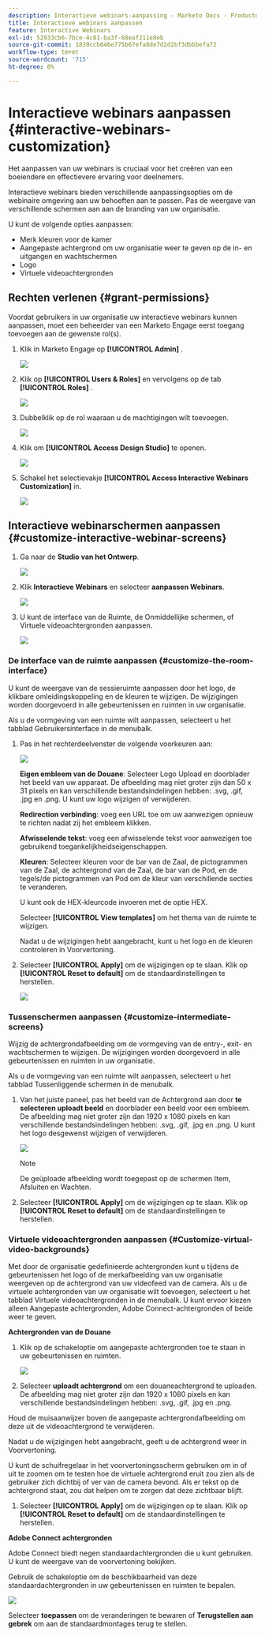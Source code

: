 ```yaml
---
description: Interactieve webinars-aanpassing - Marketo Docs - Productdocumentatie
title: Interactieve webinars aanpassen
feature: Interactive Webinars
exl-id: 52933cb6-7bce-4c81-ba3f-68eaf211e8eb
source-git-commit: 1839ccb646e775b67efa8de7d2d2bf3dbbbefa72
workflow-type: tm+mt
source-wordcount: '715'
ht-degree: 0%

---
```


# Interactieve webinars aanpassen {#interactive-webinars-customization}

Het aanpassen van uw webinars is cruciaal voor het creëren van een boeiendere en effectievere ervaring voor deelnemers.

Interactieve webinars bieden verschillende aanpassingsopties om de webinaire omgeving aan uw behoeften aan te passen. Pas de weergave van verschillende schermen aan aan de branding van uw organisatie.

U kunt de volgende opties aanpassen:

* Merk kleuren voor de kamer
* Aangepaste achtergrond om uw organisatie weer te geven op de in- en uitgangen en wachtschermen
* Logo
* Virtuele videoachtergronden

## Rechten verlenen {#grant-permissions}

Voordat gebruikers in uw organisatie uw interactieve webinars kunnen aanpassen, moet een beheerder van een Marketo Engage eerst toegang toevoegen aan de gewenste rol(s).

1. Klik in Marketo Engage op **[!UICONTROL Admin]** .

   ![](assets/interactive-webinars-customization-1.png)

1. Klik op **[!UICONTROL Users & Roles]** en vervolgens op de tab **[!UICONTROL Roles]** .

   ![](assets/interactive-webinars-customization-2.png)

1. Dubbelklik op de rol waaraan u de machtigingen wilt toevoegen.

   ![](assets/interactive-webinars-customization-3.png)

1. Klik om **[!UICONTROL Access Design Studio]** te openen.

   ![](assets/interactive-webinars-customization-4.png)

1. Schakel het selectievakje **[!UICONTROL Access Interactive Webinars Customization]** in.

   ![](assets/interactive-webinars-customization-5.png)

## Interactieve webinarschermen aanpassen {#customize-interactive-webinar-screens}

1. Ga naar de **Studio van het Ontwerp**.

   ![](assets/interactive-webinars-customization-6.png)

1. Klik **Interactieve Webinars** en selecteer **aanpassen Webinars**.

   ![](assets/interactive-webinars-customization-7.png)

1. U kunt de interface van de Ruimte, de Onmiddellijke schermen, of Virtuele videoachtergronden aanpassen.

   ![](assets/interactive-webinars-customization-8.png)

### De interface van de ruimte aanpassen {#customize-the-room-interface}

U kunt de weergave van de sessieruimte aanpassen door het logo, de klikbare omleidingskoppeling en de kleuren te wijzigen. De wijzigingen worden doorgevoerd in alle gebeurtenissen en ruimten in uw organisatie.

Als u de vormgeving van een ruimte wilt aanpassen, selecteert u het tabblad Gebruikersinterface in de menubalk.

1. Pas in het rechterdeelvenster de volgende voorkeuren aan:

   ![](assets/interactive-webinars-customization-9.png)

   **Eigen embleem van de Douane**: Selecteer Logo Upload en doorblader het beeld van uw apparaat. De afbeelding mag niet groter zijn dan 50 x 31 pixels en kan verschillende bestandsindelingen hebben: .svg, .gif, .jpg en .png. U kunt uw logo wijzigen of verwijderen.

   **Redirection verbinding**: voeg een URL toe om uw aanwezigen opnieuw te richten nadat zij het embleem klikken.

   **Afwisselende tekst**: voeg een afwisselende tekst voor aanwezigen toe gebruikend toegankelijkheidseigenschappen.

   **Kleuren**: Selecteer kleuren voor de bar van de Zaal, de pictogrammen van de Zaal, de achtergrond van de Zaal, de bar van de Pod, en de tegels/de pictogrammen van Pod om de kleur van verschillende secties te veranderen.

   U kunt ook de HEX-kleurcode invoeren met de optie HEX.

   Selecteer **[!UICONTROL View templates]** om het thema van de ruimte te wijzigen.

   Nadat u de wijzigingen hebt aangebracht, kunt u het logo en de kleuren controleren in Voorvertoning.

1. Selecteer **[!UICONTROL Apply]** om de wijzigingen op te slaan. Klik op **[!UICONTROL Reset to default]** om de standaardinstellingen te herstellen.

   ![](assets/interactive-webinars-customization-10.png)

### Tussenschermen aanpassen {#customize-intermediate-screens}

Wijzig de achtergrondafbeelding om de vormgeving van de entry-, exit- en wachtschermen te wijzigen. De wijzigingen worden doorgevoerd in alle gebeurtenissen en ruimten in uw organisatie.

Als u de vormgeving van een ruimte wilt aanpassen, selecteert u het tabblad Tussenliggende schermen in de menubalk.

1. Van het juiste paneel, pas het beeld van de Achtergrond aan door **te selecteren uploadt beeld** en doorblader een beeld voor een embleem. De afbeelding mag niet groter zijn dan 1920 x 1080 pixels en kan verschillende bestandsindelingen hebben: .svg, .gif, .jpg en .png. U kunt het logo desgewenst wijzigen of verwijderen.

   ![](assets/interactive-webinars-customization-11.png)

   >[!NOTE]
   >
   >De geüploade afbeelding wordt toegepast op de schermen Item, Afsluiten en Wachten.

1. Selecteer **[!UICONTROL Apply]** om de wijzigingen op te slaan. Klik op **[!UICONTROL Reset to default]** om de standaardinstellingen te herstellen.

### Virtuele videoachtergronden aanpassen {#Customize-virtual-video-backgrounds}

Met door de organisatie gedefinieerde achtergronden kunt u tijdens de gebeurtenissen het logo of de merkafbeelding van uw organisatie weergeven op de achtergrond van uw videofeed van de camera. Als u de virtuele achtergronden van uw organisatie wilt toevoegen, selecteert u het tabblad Virtuele videoachtergronden in de menubalk. U kunt ervoor kiezen alleen Aangepaste achtergronden, Adobe Connect-achtergronden of beide weer te geven.

**Achtergronden van de Douane**

1. Klik op de schakeloptie om aangepaste achtergronden toe te staan in uw gebeurtenissen en ruimten.

   ![](assets/interactive-webinars-customization-12.png)

1. Selecteer **uploadt achtergrond** om een douaneachtergrond te uploaden. De afbeelding mag niet groter zijn dan 1920 x 1080 pixels en kan verschillende bestandsindelingen hebben: .svg, .gif, .jpg en .png.

Houd de muisaanwijzer boven de aangepaste achtergrondafbeelding om deze uit de videoachtergrond te verwijderen.

Nadat u de wijzigingen hebt aangebracht, geeft u de achtergrond weer in Voorvertoning.

U kunt de schuifregelaar in het voorvertoningsscherm gebruiken om in of uit te zoomen om te testen hoe de virtuele achtergrond eruit zou zien als de gebruiker zich dichtbij of ver van de camera bevond. Als er tekst op de achtergrond staat, zou dat helpen om te zorgen dat deze zichtbaar blijft.

1. Selecteer **[!UICONTROL Apply]** om de wijzigingen op te slaan. Klik op **[!UICONTROL Reset to default]** om de standaardinstellingen te herstellen.

**Adobe Connect achtergronden**

Adobe Connect biedt negen standaardachtergronden die u kunt gebruiken. U kunt de weergave van de voorvertoning bekijken.

Gebruik de schakeloptie om de beschikbaarheid van deze standaardachtergronden in uw gebeurtenissen en ruimten te bepalen.

![](assets/interactive-webinars-customization-13.png)

Selecteer **toepassen** om de veranderingen te bewaren of **Terugstellen aan gebrek** om aan de standaardmontages terug te stellen.
